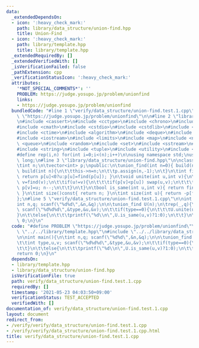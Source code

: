 ```yaml
---
data:
  _extendedDependsOn:
  - icon: ':heavy_check_mark:'
    path: library/data_structure/union-find.hpp
    title: Union-Find
  - icon: ':heavy_check_mark:'
    path: library/template.hpp
    title: library/template.hpp
  _extendedRequiredBy: []
  _extendedVerifiedWith: []
  _isVerificationFailed: false
  _pathExtension: cpp
  _verificationStatusIcon: ':heavy_check_mark:'
  attributes:
    '*NOT_SPECIAL_COMMENTS*': ''
    PROBLEM: https://judge.yosupo.jp/problem/unionfind
    links:
    - https://judge.yosupo.jp/problem/unionfind
  bundledCode: "#line 1 \"verify/data_structure/union-find.test.1.cpp\"\n#define PROBLEM\
    \ \"https://judge.yosupo.jp/problem/unionfind\"\n\n#line 2 \"library/template.hpp\"\
    \n#include <cassert>\n#include <cctype>\n#include <chrono>\n#include <climits>\n\
    #include <cmath>\n#include <cstdio>\n#include <cstdlib>\n#include <cstring>\n\
    #include <ctime>\n#include <algorithm>\n#include <deque>\n#include <functional>\n\
    #include <iostream>\n#include <limits>\n#include <map>\n#include <numeric>\n#include\
    \ <queue>\n#include <random>\n#include <set>\n#include <sstream>\n#include <stack>\n\
    #include <string>\n#include <tuple>\n#include <utility>\n#include <vector>\n\n\
    #define rep(i,n) for(int i=0;i<(n);i++)\n\nusing namespace std;\nusing lint=long\
    \ long;\n#line 3 \"library/data_structure/union-find.hpp\"\n\nclass union_find{\n\
    \tint n;\n\tvector<int> p;\npublic:\n\tunion_find(int n=0){ build(n); }\n\tvoid\
    \ build(int n){\n\t\tthis->n=n;\n\t\tp.assign(n,-1);\n\t}\n\tint find(int u){\
    \ return p[u]<0?u:p[u]=find(p[u]); }\n\tvoid unite(int u,int v){\n\t\tu=find(u);\
    \ v=find(v);\n\t\tif(u!=v){\n\t\t\tif(p[v]<p[u]) swap(u,v);\n\t\t\tp[u]+=p[v];\
    \ p[v]=u; n--;\n\t\t}\n\t}\n\tbool is_same(int u,int v){ return find(u)==find(v);\
    \ }\n\tint size()const{ return n; }\n\tint size(int u){ return -p[find(u)]; }\n\
    };\n#line 5 \"verify/data_structure/union-find.test.1.cpp\"\n\nint main(){\n\t\
    int n,q; scanf(\"%d%d\",&n,&q);\n\n\tunion_find U(n);\n\trep(_,q){\n\t\tint type,u,v;\
    \ scanf(\"%d%d%d\",&type,&u,&v);\n\t\tif(type==0){\n\t\t\tU.unite(u,v);\n\t\t\
    }\n\t\telse{\n\t\t\tprintf(\"%d\\n\",U.is_same(u,v)?1:0);\n\t\t}\n\t}\n\n\treturn\
    \ 0;\n}\n"
  code: "#define PROBLEM \"https://judge.yosupo.jp/problem/unionfind\"\n\n#include\
    \ \"../../library/template.hpp\"\n#include \"../../library/data_structure/union-find.hpp\"\
    \n\nint main(){\n\tint n,q; scanf(\"%d%d\",&n,&q);\n\n\tunion_find U(n);\n\trep(_,q){\n\
    \t\tint type,u,v; scanf(\"%d%d%d\",&type,&u,&v);\n\t\tif(type==0){\n\t\t\tU.unite(u,v);\n\
    \t\t}\n\t\telse{\n\t\t\tprintf(\"%d\\n\",U.is_same(u,v)?1:0);\n\t\t}\n\t}\n\n\t\
    return 0;\n}\n"
  dependsOn:
  - library/template.hpp
  - library/data_structure/union-find.hpp
  isVerificationFile: true
  path: verify/data_structure/union-find.test.1.cpp
  requiredBy: []
  timestamp: '2021-05-23 04:03:50+09:00'
  verificationStatus: TEST_ACCEPTED
  verifiedWith: []
documentation_of: verify/data_structure/union-find.test.1.cpp
layout: document
redirect_from:
- /verify/verify/data_structure/union-find.test.1.cpp
- /verify/verify/data_structure/union-find.test.1.cpp.html
title: verify/data_structure/union-find.test.1.cpp
---
```

